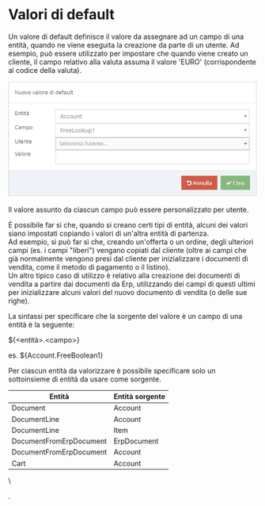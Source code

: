 # Valori di default

Un valore di default definisce il valore da assegnare ad un campo di una entità, quando ne viene eseguita la creazione da parte di un utente. Ad esempio, può essere utilizzato per impostare che quando viene creato un cliente, il campo relativo alla valuta assuma il valore 'EURO' (corrispondente al codice della valuta).

![](<../.gitbook/assets/image (36).png>)

Il valore assunto da ciascun campo può essere personalizzato per utente.

È possibile far sì che, quando si creano certi tipi di entità, alcuni dei valori siano impostati copiando i valori di un'altra entità di partenza.\
Ad esempio, si può far sì che, creando un'offerta o un ordine, degli ulteriori campi (es. i campi "liberi") vengano copiati dal cliente (oltre ai campi che già normalmente vengono presi dal cliente per inizializzare i documenti di vendita, come il metodo di pagamento o il listino). \
Un altro tipico caso di utilizzo è relativo alla creazione dei documenti di vendita a partire dai documenti da Erp, utilizzando dei campi di questi ultimi per inizializzare alcuni valori del nuovo documento di vendita (o delle sue righe).&#x20;

La sintassi per specificare che la sorgente del valore è un campo di una entità è la seguente:&#x20;

${\<entità>.\<campo>}

es. ${Account.FreeBoolean1}

Per ciascun entità da valorizzare è possibile specificare solo un sottoinsieme di entità da usare come sorgente.

| Entità                  | Entità  sorgente |
| ----------------------- | ---------------- |
| Document                | Account          |
| DocumentLine            | Account          |
| DocumentLine            | Item             |
| DocumentFromErpDocument | ErpDocument      |
| DocumentFromErpDocument | Account          |
| Cart                    | Account          |

\










.